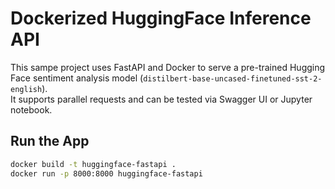 # Dockerized HuggingFace Inference API

This sampe project uses FastAPI and Docker to serve a pre-trained Hugging Face sentiment analysis model (`distilbert-base-uncased-finetuned-sst-2-english`).  
It supports parallel requests and can be tested via Swagger UI or Jupyter notebook.

## Run the App

```bash
docker build -t huggingface-fastapi .
docker run -p 8000:8000 huggingface-fastapi

